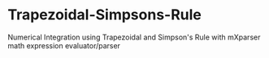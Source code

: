 # Trapezoidal-Simpsons-Rule
Numerical Integration using Trapezoidal and Simpson's Rule with mXparser math expression evaluator/parser

